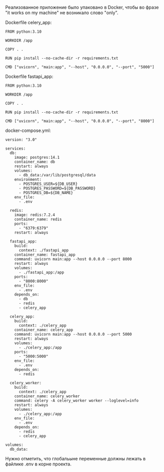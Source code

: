 Реализованное приложение было упаковано в Docker, чтобы во фразе "it works on my machine" не возникало слово "only".

Dockerfile celery_app:
```
FROM python:3.10

WORKDIR /app

COPY . .

RUN pip install --no-cache-dir -r requirements.txt

CMD ["uvicorn", "main:app", "--host", "0.0.0.0", "--port", "5000"]
```

Dockerfile fastapi_app:
```
FROM python:3.10

WORKDIR /app

COPY . .

RUN pip install --no-cache-dir -r requirements.txt

CMD ["uvicorn", "main:app", "--host", "0.0.0.0", "--port", "8000"]
```

docker-compose.yml:
```
version: "3.0"

services:
  db:
    image: postgres:14.1
    container_name: db
    restart: always
    volumes:
      - db_data:/var/lib/postgresql/data
    environment:
      - POSTGRES_USER=${DB_USER}
      - POSTGRES_PASSWORD=${DB_PASSWORD}
      - POSTGRES_DB=${DB_NAME}
    env_file:
      - .env

  redis:
    image: redis:7.2.4
    container_name: redis
    ports:
      - "6379:6379"
    restart: always

  fastapi_app:
    build:
      context: ./fastapi_app
    container_name: fastapi_app
    command: uvicorn main:app --host 0.0.0.0 --port 8000
    restart: always
    volumes:
      - ./fastapi_app:/app
    ports:
      - "8000:8000"
    env_file:
      - .env
    depends_on:
      - db
      - redis
      - celery_app

  celery_app:
    build:
      context: ./celery_app
    container_name: celery_app
    command: uvicorn main:app --host 0.0.0.0 --port 5000
    restart: always
    volumes:
      - ./celery_app:/app
    ports:
      - "5000:5000"
    env_file:
      - .env
    depends_on:
      - redis

  celery_worker:
    build:
      context: ./celery_app
    container_name: celery_worker
    command: celery -A celery_worker worker --loglevel=info
    restart: always
    volumes:
      - ./celery_app:/app
    env_file:
      - .env
    depends_on:
      - redis
      - celery_app

volumes:
  db_data:
```

Нужно отметить, что глобальыне переменные должны лежать в файлике .env в корне проекта. 
